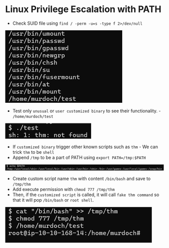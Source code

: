 # Linux Privilege Escalation with PATH
- Check SUID file using `find / -perm -u=s -type f 2>/dev/null`

<img src=img/SUID.png>

- Test only `unusual` or `user customized binary` to see their functionality. - `/home/murdoch/test`

<img src=img/thm.png>

- If `customized binary` trigger other known scripts such as `thm` - We can trick `thm` to be `shell`
- Append `/tmp` to be a part of PATH using `export PATH=/tmp:$PATH` 

<img src=img/path.png>

- Create custom script name `thm` with content `/bin/bash` and save to `/tmp/thm`
- Add execute permission with `chmod 777 /tmp/thm`
- Then, if the `customized script` is called, it will call `fake thm command` so that it will pop `/bin/bash` or `root shell`.

<img src=img/popshell.png>